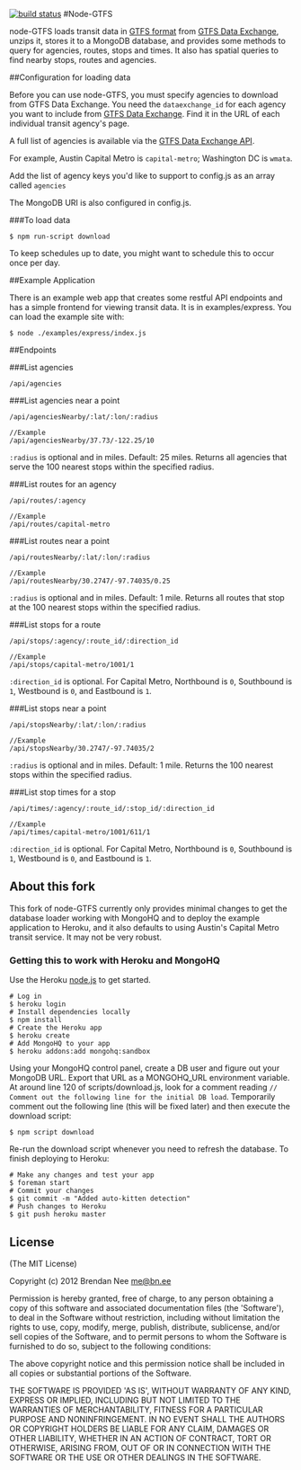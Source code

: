 [![build status](https://secure.travis-ci.org/cobralibre/node-gtfs.png)](http://travis-ci.org/cobralibre/node-gtfs)
#Node-GTFS

node-GTFS loads transit data in [GTFS format](https://developers.google.com/transit/) from [GTFS Data Exchange](http://www.gtfs-data-exchange.com/), unzips it, stores it to a MongoDB database, and provides some methods to query for agencies, routes, stops and times.  It also has spatial queries to find nearby stops, routes and agencies.

##Configuration for loading data

Before you can use node-GTFS, you must specify agencies to download from GTFS Data Exchange. You need the `dataexchange_id` for each agency you want to include from [GTFS Data Exchange](http://www.gtfs-data-exchange.com/). Find it in the URL of each individual transit agency's page.

A full list of agencies is available via the [GTFS Data Exchange API](http://www.gtfs-data-exchange.com/api/agencies).

For example, Austin Capital Metro is `capital-metro`; Washington DC is `wmata`.

Add the list of agency keys you'd like to support to config.js as an array called `agencies`

The MongoDB URI is also configured in config.js.

###To load data

    $ npm run-script download

To keep schedules up to date, you might want to schedule this to occur once per day.

##Example Application

There is an example web app that creates some restful API endpoints and has a simple frontend for viewing transit data.  It is in examples/express.  You can load the example site with:

    $ node ./examples/express/index.js

##Endpoints

###List agencies

    /api/agencies

###List agencies near a point

    /api/agenciesNearby/:lat/:lon/:radius
    
    //Example
    /api/agenciesNearby/37.73/-122.25/10
`:radius` is optional and in miles.  Default: 25 miles. 
Returns all agencies that serve the 100 nearest stops within the specified radius.

###List routes for an agency

    /api/routes/:agency
    
    //Example
    /api/routes/capital-metro

###List routes near a point

    /api/routesNearby/:lat/:lon/:radius
    
    //Example
    /api/routesNearby/30.2747/-97.74035/0.25
`:radius` is optional and in miles.  Default: 1 mile. 
Returns all routes that stop at the 100 nearest stops within the specified radius.

###List stops for a route

    /api/stops/:agency/:route_id/:direction_id
    
    //Example
    /api/stops/capital-metro/1001/1
`:direction_id` is optional. For Capital Metro, Northbound is `0`, Southbound is `1`, Westbound is `0`, and Eastbound is `1`.

###List stops near a point

    /api/stopsNearby/:lat/:lon/:radius
    
    //Example
    /api/stopsNearby/30.2747/-97.74035/2
`:radius` is optional and in miles.  Default: 1 mile. 
Returns the 100 nearest stops within the specified radius.

###List stop times for a stop

    /api/times/:agency/:route_id/:stop_id/:direction_id
    
    //Example
    /api/times/capital-metro/1001/611/1
`:direction_id` is optional. For Capital Metro, Northbound is `0`, Southbound is `1`, Westbound is `0`, and Eastbound is `1`.


## About this fork

This fork of node-GTFS currently only provides minimal changes to get the database loader working with MongoHQ and to deploy the example application to Heroku, and it also defaults to using Austin's Capital Metro transit service. It may not be very robust.

### Getting this to work with Heroku and MongoHQ

Use the Heroku [node.js](instructions|https://devcenter.heroku.com/articles/nodejs) to get started.

    # Log in
    $ heroku login
    # Install dependencies locally
    $ npm install
    # Create the Heroku app
    $ heroku create
    # Add MongoHQ to your app
    $ heroku addons:add mongohq:sandbox
    
Using your MongoHQ control panel, create a DB user and figure out your MongoDB URL. Export that URL as a MONGOHQ_URL environment variable. At around line 120 of scripts/download.js, look for a comment reading `// Comment out the following line for the initial DB load`. Temporarily comment out the following line (this will be fixed later) and then execute the download script:

    $ npm script download

Re-run the download script whenever you need to refresh the database.
To finish deploying to Heroku:

    # Make any changes and test your app
    $ foreman start
    # Commit your changes
    $ git commit -m "Added auto-kitten detection"
    # Push changes to Heroku
    $ git push heroku master

## License

(The MIT License)

Copyright (c) 2012 Brendan Nee <me@bn.ee>

Permission is hereby granted, free of charge, to any person obtaining a copy of this software and associated documentation files (the 'Software'), to deal in the Software without restriction, including without limitation the rights to use, copy, modify, merge, publish, distribute, sublicense, and/or sell copies of the Software, and to permit persons to whom the Software is furnished to do so, subject to the following conditions:

The above copyright notice and this permission notice shall be included in all copies or substantial portions of the Software.

THE SOFTWARE IS PROVIDED 'AS IS', WITHOUT WARRANTY OF ANY KIND, EXPRESS OR IMPLIED, INCLUDING BUT NOT LIMITED TO THE WARRANTIES OF MERCHANTABILITY, FITNESS FOR A PARTICULAR PURPOSE AND NONINFRINGEMENT. IN NO EVENT SHALL THE AUTHORS OR COPYRIGHT HOLDERS BE LIABLE FOR ANY CLAIM, DAMAGES OR OTHER LIABILITY, WHETHER IN AN ACTION OF CONTRACT, TORT OR OTHERWISE, ARISING FROM, OUT OF OR IN CONNECTION WITH THE SOFTWARE OR THE USE OR OTHER DEALINGS IN THE SOFTWARE.
